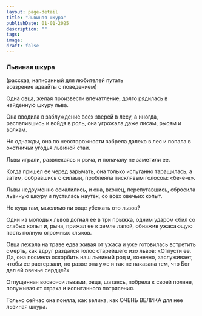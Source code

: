 ```yaml
---
layout: page-detail
title: "Львиная шкура"
publishDate: 01-01-2025
description: ""
tags:
image:
draft: false
---
```


### Львиная шкура

(рассказ, написанный для любителей путать  
воззрение адвайты с поведением)

Одна овца, желая произвести впечатление, долго рядилась в найденную шкуру льва.

Она вводила в заблуждение всех зверей в лесу, а иногда, распалившись и войдя в роль, она угрожала даже лисам, рысям и волкам.

Но однажды, она по неосторожности забрела далеко в лес и попала в охотничьи угодья львиной стаи.

Львы играли, развлекаясь и рыча, и поначалу не заметили ее.

Когда пришел ее черед зарычать, она только испуганно таращилась, а затем, собравшись с силами, проблеяла писклявым голосом: «бе-е-е».

Львы недоуменно оскалились, и она, вконец, перепугавшись, сбросила львиную шкуру и пустилась наутек, со всех овечьих копыт.

Но куда там, мыслимо ли овце убежать ото львов?

Один из молодых львов догнал ее в три прыжка, одним ударом сбил со слабых копыт и, рыча, прижал ее к земле лапой, обнажив ужасающую пасть полную огромных клыков.

Овца лежала на траве едва живая от ужаса и уже готовилась встретить смерть, как вдруг раздался голос старейшего изо львов: «Отпусти ее. Да, она посмела оскорбить наш львиный род и, конечно, заслуживает, чтобы ее растерзали, но разве она уже и так не наказана тем, что Бог дал ей овечье сердце?»

Отпущенная восвояси львами, овца, шатаясь, побрела к своей поляне, полуживая от страха и испытанного потрясения.

Только сейчас она поняла, как велика, как ОЧЕНЬ ВЕЛИКА для нее львиная шкура.
  
  
